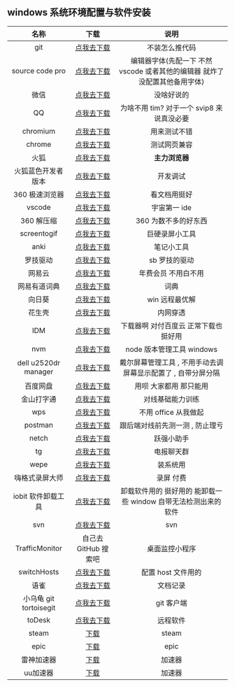 ## windows 系统环境配置与软件安装

|          名称          |              下载              |                                    说明                                     |
| :--------------------: | :----------------------------: | :-------------------------------------------------------------------------: |
|          git           |       [点我去下载][git]        |                               不装怎么推代码                                |
|    source code pro     |  [点我去下载][sourcecodepro]   | 编辑器字体(先配一下 不然 vscode 或者其他的编辑器 就炸了 没配置其他备用字体) |
|          微信          |    [点我去下载][wxdownurl]     |                                 没啥好说的                                  |
|           QQ           |    [点我去下载][qqdownurl]     |                  为啥不用 tim? 对于一个 svip8 来说真没必要                  |
|        chromium        | [点我去下载][chromiumdownurl]  |                                用来测试不错                                 |
|         chrome         |  [点我去下载][chromedownurl]   |                                测试网页兼容                                 |
|          火狐          |  [点我去下载][firefoxdownurl]  |                               **主力浏览器**                                |
|   火狐蓝色开发者版本   | [点我去下载][firefoxdeveloper] |                                  开发调试                                   |
|     360 极速浏览器     |   [点我去下载][360download]    |                                看文档用挺好                                 |
|         vscode         |      [点我去下载][vscode]      |                                宇宙第一 ide                                 |
|       360 解压缩       |   [点我去下载][360jieyasuo]    |                            360 为数不多的好东西                             |
|      screentogif       |   [点我去下载][screentogif]    |                               巨硬录屏小工具                                |
|          anki          |       [点我去下载][anki]       |                                 笔记小工具                                  |
|        罗技驱动        |       [点我去下载][logi]       |                                sb 罗技的驱动                                |
|         网易云         |    [点我去下载][wangyiyun]     |                             年费会员 不用白不用                             |
|      网易有道词典      | [点我去下载][wangyiyoudaoyun]  |                                    词典                                     |
|         向日葵         |    [点我去下载][xiangrikui]    |                               win 远程最优解                                |
|         花生壳         |    [点我去下载][huashengke]    |                                  内网穿透                                   |
|          IDM           |       [点我去下载][idm]        |                    下载器啊 对付百度云 正常下载也挺好用                     |
|          nvm           |       [点我去下载][nvm]        |                          node 版本管理工具 windows                          |
|  dell u2520dr manager  |    [点我去下载][dellscreen]    |        戴尔屏幕管理工具 , 不用手动去调屏幕显示配置了 , 自带分屏分隔         |
|        百度网盘        |  [点我去下载][baidudownload]   |                           用呗 大家都用 那只能用                            |
|       金山打字通       |   [点我去下载][jinshandazi]    |                              对线基础能力训练                               |
|          wps           |       [点我去下载][wps]        |                            不用 office 从我做起                             |
|        postman         |     [点我去下载][postman]      |                       跟后端对线前先测一测 , 防止理亏                       |
|         netch          |      [点我去下载][netch]       |                                 跃强小助手                                  |
|           tg           |     [点我去下载][telegram]     |                                 电报聊天群                                  |
|          wepe          |       [点我去下载][wepe]       |                                  装系统用                                   |
|     嗨格式录屏大师     |    [点我去下载][screenmp4]     |                                  录屏 付费                                  |
|   iobit 软件卸载工具   |      [点我去下载][iobit]       |       卸载软件用的 挺好用的 能卸载一些 window 自带无法检测出来的软件        |
|          svn           |       [点我去下载][svn]        |                                     svn                                     |
|     TrafficMonitor     |      自己去 GitHub 搜索吧      |                               桌面监控小程序                                |
|      switchHosts       |    [点我去下载][switchhost]    |                             配置 host 文件用的                              |
|          语雀          |     [点我去下载][yuqueurl]     |                                  文档记录                                   |
| 小乌龟 git tortoisegit |  [点我去下载][tortoisegiturl]  |                                 git 客户端                                  |
|toDesk|[点我去下载][todeskurl]|远程软件|
|steam|[下载](https://store.steampowered.com/)|steam |
|epic|[下载](https://www.epicgames.com/site/zh-CN/home?lang=zh-CN)|epic|
|雷神加速器|[下载](https://www.leigod.com/)|加速器|
|uu加速器|[下载](https://uu.163.com/)|加速器|

[wxdownurl]: https://weixin.qq.com/
[qqdownurl]: https://im.qq.com/index
[chromiumdownurl]: https://download-chromium.appspot.com/
[chromedownurl]: https://www.google.cn/chrome/
[firefoxdownurl]: http://www.firefox.com.cn/
[firefoxdeveloper]: https://www.mozilla.org/zh-CN/firefox/developer/
[screentogif]: https://www.screentogif.com/
[anki]: https://apps.ankiweb.net/
[logi]: https://support.logi.com/hc/zh-cn/articles/360025298133
[wangyiyun]: https://music.163.com/
[xiangrikui]: https://sunlogin.oray.com/
[sourcecodepro]: https://github.com/adobe-fonts/source-code-pro
[idm]: https://www.mairuan.com/
[360download]: https://browser.360.cn/ee/
[huashengke]: https://hsk.oray.com/
[nvm]: https://github.com/coreybutler/nvm-windows
[dellscreen]: https://www.delldisplaymanager.com/
[baidudownload]: http://pan.baidu.com/download
[jinshandazi]: http://www.51dzt.com/
[wps]: https://www.wps.cn/
[postman]: https://www.postman.com/
[screenmp4]: https://www.luping.com/
[netch]: https://github.com/netchx/netch
[telegram]: https://telegram.org/
[vscode]: https://code.visualstudio.com/
[360jieyasuo]: https://yasuo.360.cn/
[git]: https://git-scm.com/
[wepe]: https://www.wepe.com.cn/
[iobit]: https://www.iobit.com/en/advanceduninstaller.php
[svn]: https://tortoisesvn.net/
[switchhost]: https://github.com/oldj/SwitchHosts
[yuqueurl]: https://www.yuque.com/dashboard
[wangyiyoudaoyun]: https://cidian.youdao.com/#/
[tortoisegiturl]: https://tortoisegit.org/
[todeskurl]: https://www.todesk.com/
